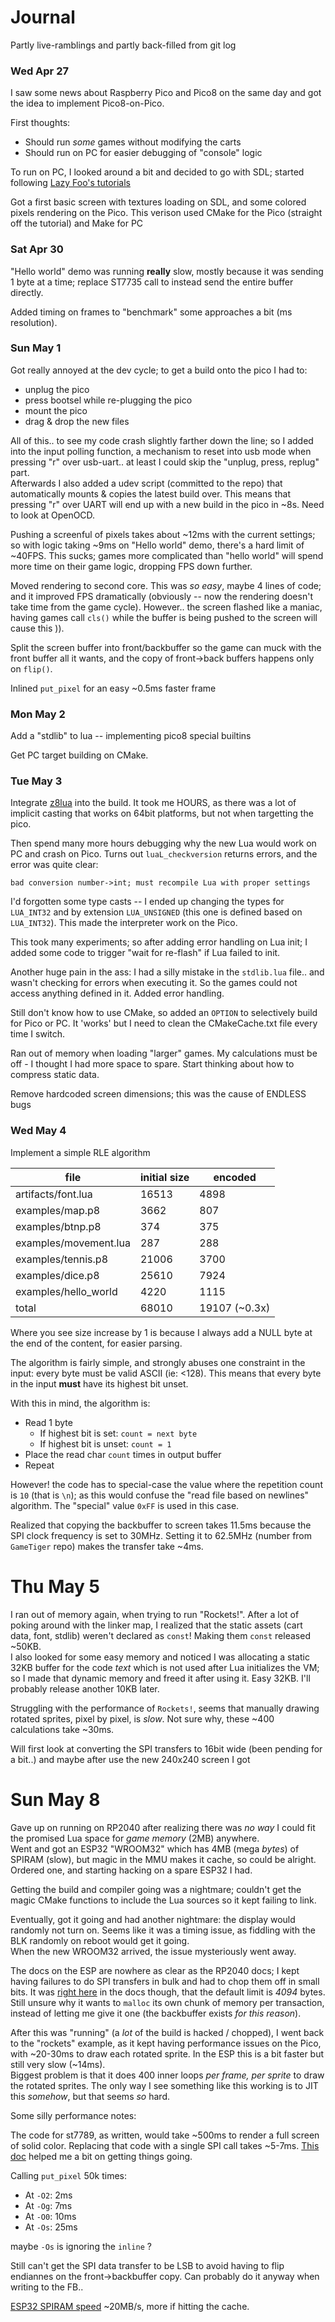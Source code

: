 # Journal

Partly live-ramblings and partly back-filled from git log

### Wed Apr 27

I saw some news about Raspberry Pico and Pico8 on the same day and got the idea to implement Pico8-on-Pico.

First thoughts:

* Should run _some_ games without modifying the carts
* Should run on PC for easier debugging of "console" logic

To run on PC, I looked around a bit and decided to go with SDL; started following [Lazy Foo's tutorials](https://lazyfoo.net/tutorials/SDL/index.php)

Got a first basic screen with textures loading on SDL, and some colored pixels rendering on the Pico. This verison used CMake for the Pico (straight off the tutorial) and Make for PC

### Sat Apr 30

"Hello world" demo was running **really** slow, mostly because it was sending 1 byte at a time; replace ST7735 call to instead send the entire buffer directly.

Added timing on frames to "benchmark" some approaches a bit (ms resolution).

### Sun May 1

Got really annoyed at the dev cycle; to get a build onto the pico I had to:
* unplug the pico
* press bootsel while re-plugging the pico
* mount the pico
* drag & drop the new files

All of this.. to see my code crash slightly farther down the line; so I added into the input polling function, a mechanism to reset into usb mode when pressing "r" over usb-uart.. at least I could skip the "unplug, press, replug" part.  
Afterwards I also added a udev script (committed to the repo) that automatically mounts & copies the latest build over. This means that pressing "r" over UART will end up with a new build in the pico in ~8s. Need to look at OpenOCD.

Pushing a screenful of pixels takes about ~12ms with the current settings; so with logic taking ~9ms on "Hello world" demo, there's a hard limit of ~40FPS.
This sucks; games more complicated than "hello world" will spend more time on their game logic, dropping FPS down further.

Moved rendering to second core. This was _so easy_, maybe 4 lines of code; and it improved FPS dramatically (obviously -- now the rendering doesn't take time from the game cycle).
However.. the screen flashed like a maniac, having games call `cls()` while the buffer is being pushed to the screen will cause this )).

Split the screen buffer into front/backbuffer so the game can muck with the front buffer all it wants, and the copy of front->back buffers happens only on `flip()`.

Inlined `put_pixel` for an easy ~0.5ms faster frame

### Mon May 2

Add a "stdlib" to lua -- implementing pico8 special builtins

Get PC target building on CMake.

### Tue May 3


Integrate [z8lua](https://github.com/samhocevar/z8lua) into the build. It took me HOURS, as there was a lot of implicit casting that works on 64bit platforms, but not when targetting the pico.

Then spend many more hours debugging why the new Lua would work on PC and crash on Pico. Turns out `luaL_checkversion` returns errors, and the error was quite clear:

```
bad conversion number->int; must recompile Lua with proper settings
```

I'd forgotten some type casts -- I ended up changing the types for `LUA_INT32` and by extension `LUA_UNSIGNED` (this one is defined based on `LUA_INT32`). This made the interpreter work on the Pico.

This took many experiments; so after adding error handling on Lua init; I added some code to trigger "wait for re-flash" if Lua failed to init.

Another huge pain in the ass: I had a silly mistake in the `stdlib.lua` file.. and wasn't checking for errors when executing it. So the games could not access anything defined in it. Added error handling.

Still don't know how to use CMake, so added an `OPTION` to selectively build for Pico or PC. It 'works' but I need to clean the CMakeCache.txt file every time I switch.

Ran out of memory when loading "larger" games. My calculations must be off - I thought I had more space to spare. Start thinking about how to compress static data.

Remove hardcoded screen dimensions; this was the cause of ENDLESS bugs

### Wed May 4

Implement a simple RLE algorithm

|file			| initial size	| encoded	|
|-----------------------|---------------|---------------|
|artifacts/font.lua	| 16513		|4898		|
|examples/map.p8	| 3662		|807		|
|examples/btnp.p8	| 374		|375		|
|examples/movement.lua	| 287		|288		|
|examples/tennis.p8	| 21006		|3700		|
|examples/dice.p8	| 25610		|7924		|
|examples/hello\_world	| 4220		|1115		|
|total			| 68010 	|19107 (~0.3x)	|

Where you see size increase by 1 is because I always add a NULL byte at the end of the content, for easier parsing.

The algorithm is fairly simple, and strongly abuses one constraint in the input: every byte must be valid ASCII (ie: <128). This means that every byte in the input **must** have its highest bit unset.

With this in mind, the algorithm is:

* Read 1 byte
    * If highest bit is set: `count = next byte`
    * If highest bit is unset: `count = 1`
* Place the read char `count` times in output buffer
* Repeat

However! the code has to special-case the value where the repetition count is `10` (that is `\n`); as this would confuse the "read file based on newlines" algorithm. The "special" value `0xFF` is used in this case.


Realized that copying the backbuffer to screen takes 11.5ms because the SPI clock frequency is set to 30MHz. Setting it to 62.5MHz (number from `GameTiger` repo) makes the transfer take ~4ms.

# Thu May 5

I ran out of memory again, when trying to run "Rockets!". After a lot of poking around with the linker map, I realized that the static assets (cart data, font, stdlib) weren't declared as `const`! Making them `const` released ~50KB.  
I also looked for some easy memory and noticed I was allocating a static 32KB buffer for the code _text_ which is not used after Lua initializes the VM; so I made that dynamic memory and freed it after using it. Easy 32KB.
I'll probably release another 10KB later.

Struggling with the performance of `Rockets!`, seems that manually drawing rotated sprites, pixel by pixel, is _slow_. Not sure why, these ~400 calculations take ~30ms.

Will first look at converting the SPI transfers to 16bit wide (been pending for a bit..) and maybe after use the new 240x240 screen I got


# Sun May 8

Gave up on running on RP2040 after realizing there was _no way_ I could fit the promised Lua space for _game memory_ (2MB) anywhere.  
Went and got an ESP32 "WROOM32" which has 4MB (mega _bytes_) of SPIRAM (slow), but magic in the MMU makes it cache, so could be alright. Ordered one, and starting hacking on a spare ESP32 I had.

Getting the build and compiler going was a nightmare; couldn't get the magic CMake functions to include the Lua sources so it kept failing to link.

Eventually, got it going and had another nightmare: the display would randomly not turn on. Seems like it was a timing issue, as fiddling with the BLK randomly on reboot would get it going.  
When the new WROOM32 arrived, the issue mysteriously went away.

The docs on the ESP are nowhere as clear as the RP2040 docs; I kept having failures to do SPI transfers in bulk and had to chop them off in small bits. It was [right here](https://espressif-docs.readthedocs-hosted.com/projects/esp-idf/en/latest/api-reference/peripherals/spi_master.html#_CPPv4N16spi_bus_config_t15max_transfer_szE) in the docs though, that the default limit is _4094_ bytes. Still unsure why it wants to `malloc` its own chunk of memory per transaction, instead of letting me give it one (the backbuffer exists _for this reason_).

After this was "running" (a _lot_ of the build is hacked / chopped), I went back to the "rockets" example, as it kept having performance issues on the Pico, with ~20-30ms to draw each rotated sprite. In the ESP this is a bit faster but still very slow (~14ms).  
Biggest problem is that it does 400 inner loops _per frame, per sprite_ to draw the rotated sprites.  The only way I see something like this working is to JIT this _somehow_, but that seems _so_ hard.

Some silly performance notes:

The code for st7789, as written, would take ~500ms to render a full screen of solid color. Replacing that code with a single SPI call takes ~5-7ms. [This doc](https://austinmorlan.com/posts/embedded_game_programming_3/) helped me a bit on getting things going.

Calling `put_pixel` 50k times:

* At `-O2`: 2ms
* At `-Og`: 7ms
* At `-O0`: 10ms
* At `-Os`: 25ms

maybe `-Os` is ignoring the `inline` ?

Still can't get the SPI data transfer to be LSB to avoid having to flip endiannes on the front->backbuffer copy. Can probably do it anyway when writing to the FB..

[ESP32 SPIRAM speed](https://www.esp32.com/viewtopic.php?t=13356) ~20MB/s, more if hitting the cache.
